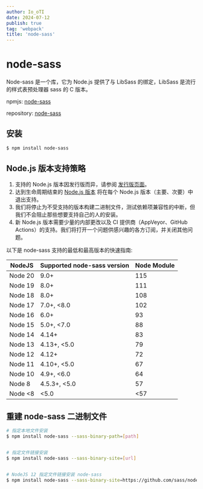 ```yaml
---
author: Io_oTI
date: 2024-07-12
publish: true
tag: 'webpack'
title: 'node-sass'
---
```


# node-sass

Node-sass 是一个库，它为 Node.js 提供了与 LibSass 的绑定，LibSass 是流行的样式表预处理器 sass 的 C 版本。

npmjs: [node-sass](https://www.npmjs.com/package/node-sass)

repository: [node-sass](https://github.com/sass/node-sass)

## 安装

```bash
$ npm install node-sass
```

## Node.js 版本支持策略

1. 支持的 Node.js 版本因发行版而异，请参阅 [发行版页面](https://github.com/sass/node-sass/releases)。
2. 达到生命周期结束的 [Node.js 版本](https://github.com/nodejs/Release) 将在每个 Node.js 版本（主要、次要）中退出支持。
3. 我们将停止为不受支持的版本构建二进制文件，测试依赖项兼容性的中断，但我们不会阻止那些想要支持自己的人的安装。
4. 新 Node.js 版本需要少量的内部更改以及 CI 提供商（AppVeyor、GitHub Actions）的支持。我们将打开一个问题供感兴趣的各方订阅，并关闭其他问题。

以下是 node-sass 支持的最低和最高版本的快速指南:

| NodeJS  | Supported node-sass version | Node Module |
| ------- | --------------------------- | ----------- |
| Node 20 | 9.0+                        | 115         |
| Node 19 | 8.0+                        | 111         |
| Node 18 | 8.0+                        | 108         |
| Node 17 | 7.0+, <8.0                  | 102         |
| Node 16 | 6.0+                        | 93          |
| Node 15 | 5.0+, <7.0                  | 88          |
| Node 14 | 4.14+                       | 83          |
| Node 13 | 4.13+, <5.0                 | 79          |
| Node 12 | 4.12+                       | 72          |
| Node 11 | 4.10+, <5.0                 | 67          |
| Node 10 | 4.9+, <6.0                  | 64          |
| Node 8  | 4.5.3+, <5.0                | 57          |
| Node <8 | <5.0                        | <57         |

## 重建 node-sass 二进制文件

```bash
# 指定本地文件安装
$ npm install node-sass --sass-binary-path=[path]


# 指定文件链接安装
$ npm install node-sass --sass-binary-site=[url]


# NodeJS 12 指定文件链接安装 node-sass
$ npm install node-sass --sass-binary-site=https://github.com/sass/node-sass/releases/download/v4.12.0/win32-x64-72_binding.node
```
